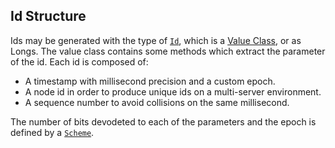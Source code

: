 Id Structure
------------

Ids may be generated with the type of [`Id`](latest/api/gr/jkl/uid/Id.html), which 
is a [Value Class](http://docs.scala-lang.org/overviews/core/value-classes.html), 
or as Longs. The value class contains some methods which extract the parameter of 
the id. Each id is composed of:

* A timestamp with millisecond precision and a custom epoch.
* A node id in order to produce unique ids on a multi-server environment.
* A sequence number to avoid collisions on the same millisecond.

The number of bits devodeted to each of the parameters and the epoch is defined
by a [`Scheme`](latest/api/gr/jkl/uid/Scheme.html).

